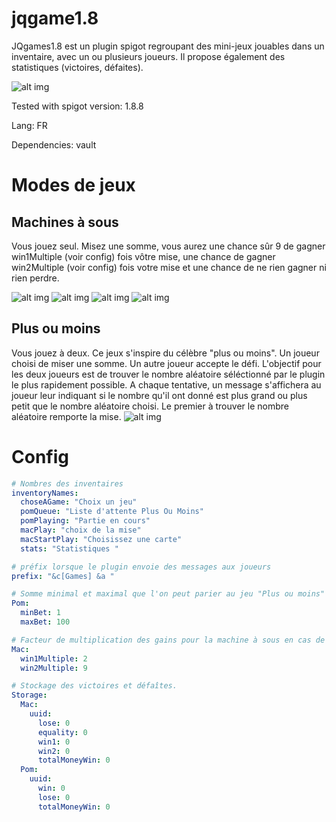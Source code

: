 # jqgame1.8

JQgames1.8 est un plugin spigot regroupant des mini-jeux jouables dans un inventaire, avec un ou plusieurs joueurs. Il propose également des statistiques (victoires, défaites).

![alt img](https://snipboard.io/D3PY5u.jpg)


Tested with spigot version: 1.8.8

Lang: FR

Dependencies: vault

# Modes de jeux

## Machines à sous

Vous jouez seul.
Misez une somme, vous aurez une chance sûr 9 de gagner win1Multiple (voir config) fois vôtre mise, une chance de gagner win2Multiple (voir config) fois votre mise et une chance de ne rien gagner ni rien perdre. 

![alt img](https://snipboard.io/q2JCuA.jpg)
![alt img](https://snipboard.io/3WwVgu.jpg)
![alt img](https://snipboard.io/2QymYH.jpg)
![alt img](https://snipboard.io/0aQ9yX.jpg)




## Plus ou moins

Vous jouez à deux.
Ce jeux s'inspire du célèbre "plus ou moins". Un joueur choisi de miser une somme. Un autre joueur accepte le défi.
L'objectif pour les deux joueurs est de trouver le nombre aléatoire séléctionné par le plugin le plus rapidement possible. A chaque tentative,  un message s'affichera au joueur leur indiquant si le nombre qu'il ont donné est plus grand ou plus petit que le nombre aléatoire choisi. Le premier à trouver le nombre aléatoire remporte la mise.
![alt img](https://snipboard.io/KNnJSF.jpg)

# Config
```yaml
# Nombres des inventaires
inventoryNames:
  choseAGame: "Choix un jeu"
  pomQueue: "Liste d'attente Plus Ou Moins"
  pomPlaying: "Partie en cours"
  macPlay: "choix de la mise"
  macStartPlay: "Choisissez une carte"
  stats: "Statistiques "

# préfix lorsque le plugin envoie des messages aux joueurs
prefix: "&c[Games] &a "

# Somme minimal et maximal que l'on peut parier au jeu "Plus ou moins"
Pom:
  minBet: 1
  maxBet: 100

# Facteur de multiplication des gains pour la machine à sous en cas de victoire.
Mac:
  win1Multiple: 2
  win2Multiple: 9

# Stockage des victoires et défaîtes.
Storage:
  Mac:
    uuid:
      lose: 0
      equality: 0
      win1: 0
      win2: 0
      totalMoneyWin: 0
  Pom:
    uuid:
      win: 0
      lose: 0
      totalMoneyWin: 0
```
